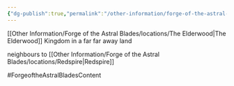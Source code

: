 ```yaml
---
{"dg-publish":true,"permalink":"/other-information/forge-of-the-astral-blades/valoria/","updated":"2025-06-10T19:10:49.812+01:00"}
---
```


[[Other Information/Forge of the Astral Blades/locations/The Elderwood\|The Elderwood]]
Kingdom in a far far away land

neighbours to [[Other Information/Forge of the Astral Blades/locations/Redspire\|Redspire]]

#ForgeoftheAstralBladesContent  